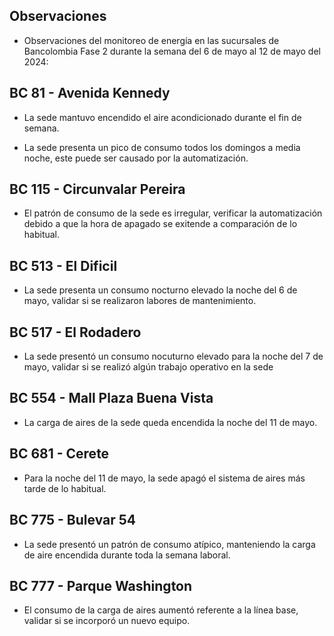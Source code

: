## Observaciones

<div align="right">

<!--<span style="font-size: smaller;"> Reporte semanal elaborado 02/01/2024</span> -->

</div>

- Observaciones del monitoreo de energía en las sucursales de Bancolombia Fase 2 durante la semana del 6 de mayo al 12 de mayo del 2024:

<!--## BC 73 - Pereira

<!-- - El lunes 1 de abril la carga de aire acondicionado fue mayor que los otros días -->

 ## BC 81 - Avenida Kennedy

- La sede mantuvo encendido el aire acondicionado durante el fin de semana. 

- La sede presenta un pico de consumo todos los domingos a media noche, este puede ser causado por la automatización.

<!--## BC 111 - Corozal

- Se presenta-->

<!-- - La sede presentó un consumo nocturno elevado la noche del 11 de Marzo. -->
<!-- Se corrige novedad de la carga del AA, para el 2 de mayo se puede tomar sede como referencia. Carga del aire era muy pequeña -->
## BC 115 - Circunvalar Pereira

<!-- - La sede presentó consumos elevados durante el fin de semana.-->

- El patrón de consumo de la sede es irregular, verificar la automatización debido a que la hora de apagado se exitende a comparación de lo habitual. 


<!-- -El cambio que presento la sede fue porque se pusieron las cargas de los cajeros que siempre funcionan -->

<!-- - La sede modificó su patrón de consumo histórico a partir del 30 de noviembre de 2023, especialmente en lo que respecta a los consumos nocturnos.-->

<!-- Se normaliza la novedad en la carga de aire acondicionado fuera del horario laboral a partir del 25 de noviembre, lo que resultará en una disminución en el consumo de energía y se reflejará en ahorros.-->
<!-- ## BC 265 Valle de Lili

- 


<!--## BC 332 - Zipaquira

- Se validan los consumos con la facturación y se determina que son estables. -->

<!-- ## BC 367 - Granada Meta 

- La sede normalizó su patrón de consumo.-->

<!--## BC 384 - Anapoima 

- Los días miércoles la sede apaga a el aire acondicionado a las 20:00 horas se sugiere realizar el apagado al igual que los otros días cuya hora es a las 19:00 horas.-->

<!-- ## BC 388 - CC Hayuelos

- La sede desconectó la medida de los equipos de aire acondicionado durante la semana.-->

<!-- ## BC 478 - Mix Vía 40 

- La sede presenta un consumo nocturno elevado la noche del 24 de abril, verificar si se presentaron trabajos operativos.-->

## BC 513 - El Dificil

- La sede presenta un consumo nocturno elevado la noche del 6 de mayo, validar si se realizaron labores de mantenimiento.

<!-- - Para la sede se debe validar la instalación de las medidas de los equipos de aire.-->

<!-- - La sede presenta un patrón de consumo irregular, manteniendo el aire encendido en horas nocturnas.-->


<!--## BC 516 - Santa Marta-->

## BC 517 - El Rodadero 
- La sede presentó un consumo nocuturno elevado para la noche del 7 de mayo, validar si se realizó algún trabajo operativo en la sede

<!-- - La sede presenta que la carga del aire es mayor a la totalizadora. -->

 ## BC 554 - Mall Plaza Buena Vista

 - La carga de aires de la sede queda encendida la noche del 11 de mayo.

## BC 681 - Cerete

- Para la noche del 11 de mayo, la sede apagó el sistema de aires más tarde de lo habitual.

<!-- - Se está validando la instalación de los equipos de medida del aire acondicionado.

- La sede normalizó su patrón de consumo.-->

<!--## BC 687 - Planeta Rica

- -->

<!-- ## BC 689 - Metropolis 

- La carga de aire acondicionado estuo encendida el día miércoles 1 de mayo que representa un día festivo. -->

<!-- ## BC 733 - La Unión Valle

- La carga de aire acondicionado estuvo encendida durate el fin de semana, validar si se realizaron trabajos en la sede. -->

<!-- - La sede presenta altos consumos nocturnos durante toda la semana. -->

<!--## BC 772 - Caicedonia

- La sede no operó el día lunes 22 de abril. -->

## BC 775 - Bulevar 54

- La sede presentó un patrón de consumo atípico, manteniendo la carga de aire encendida durante toda la semana laboral.

 ## BC 777 - Parque Washington 

- El consumo de la carga de aires aumentó referente a la línea base, validar si se incorporó un nuevo equipo.


<!-- ## BC 781 - Prado Plaza

- -->

<!-- ## BC 802 - Puerto Lopez 

- La sede presenta un pico de consumo el sábado en la mañana.-->